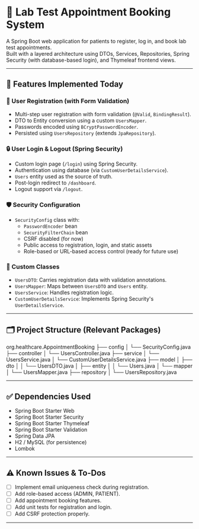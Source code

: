 # 🏥 Lab Test Appointment Booking System

A Spring Boot web application for patients to register, log in, and book lab test appointments.  
Built with a layered architecture using DTOs, Services, Repositories, Spring Security (with database-based login), and Thymeleaf frontend views.

---

## 🚀 Features Implemented Today

### 🔐 User Registration (with Form Validation)
- Multi-step user registration with form validation (`@Valid`, `BindingResult`).
- DTO to Entity conversion using a custom `UsersMapper`.
- Passwords encoded using `BCryptPasswordEncoder`.
- Persisted using `UsersRepository` (extends `JpaRepository`).

### 🔒 User Login & Logout (Spring Security)
- Custom login page (`/login`) using Spring Security.
- Authentication using database (via `CustomUserDetailsService`).
- `Users` entity used as the source of truth.
- Post-login redirect to `/dashboard`.
- Logout support via `/logout`.

### 🛡️ Security Configuration
- `SecurityConfig` class with:
  - `PasswordEncoder` bean
  - `SecurityFilterChain` bean
  - CSRF disabled (for now)
  - Public access to registration, login, and static assets
  - Role-based or URL-based access control (ready for future use)

### 🧠 Custom Classes
- `UsersDTO`: Carries registration data with validation annotations.
- `UsersMapper`: Maps between `UsersDTO` and `Users` entity.
- `UsersService`: Handles registration logic.
- `CustomUserDetailsService`: Implements Spring Security's `UserDetailsService`.

---

## 🗂️ Project Structure (Relevant Packages)

org.healthcare.AppointmentBooking
├── config
│ └── SecurityConfig.java
├── controller
│ └── UsersController.java
├── service
│ └── UsersService.java
│ └── CustomUserDetailsService.java
├── model
│ ├── dto
│ │ └── UsersDTO.java
│ ├── entity
│ │ └── Users.java
│ └── mapper
│ └── UsersMapper.java
├── repository
│ └── UsersRepository.java




---

## ✅ Dependencies Used
- Spring Boot Starter Web
- Spring Boot Starter Security
- Spring Boot Starter Thymeleaf
- Spring Boot Starter Validation
- Spring Data JPA
- H2 / MySQL (for persistence)
- Lombok

---

## ⚠️ Known Issues & To-Dos
- [ ] Implement email uniqueness check during registration.
- [ ] Add role-based access (ADMIN, PATIENT).
- [ ] Add appointment booking features.
- [ ] Add unit tests for registration and login.
- [ ] Add CSRF protection properly.

---

